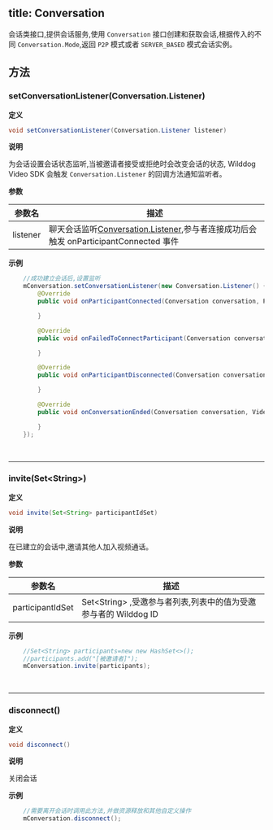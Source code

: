 title: Conversation
---

会话类接口,提供会话服务,使用 `Conversation` 接口创建和获取会话,根据传入的不同 `Conversation.Mode`,返回 `P2P` 模式或者 `SERVER_BASED` 模式会话实例。

## 方法

### setConversationListener(Conversation.Listener)

**定义**   

```java
void setConversationListener(Conversation.Listener listener)
```

**说明**

为会话设置会话状态监听,当被邀请者接受或拒绝时会改变会话的状态, Wilddog Video SDK 会触发 `Conversation.Listener` 的回调方法通知监听者。

**参数**

| 参数名 | 描述 |
|---|---|
|listener|聊天会话监听[Conversation.Listener](/api/video/android/conversation-listener.html),参与者连接成功后会触发 onParticipantConnected 事件|


**示例**

```java
	//成功建立会话后,设置监听
	mConversation.setConversationListener(new Conversation.Listener() {
		@Override
		public void onParticipantConnected(Conversation conversation, Participant participant) {

		}

		@Override
		public void onFailedToConnectParticipant(Conversation conversation, Participant participant, VideoException exception) {

		}

		@Override
		public void onParticipantDisconnected(Conversation conversation, Participant participant) {

		}

		@Override
		public void onConversationEnded(Conversation conversation, VideoException exception) {

		}
	});

```

</br>

---

### invite(Set&lt;String&gt;)

**定义**   

```java
void invite(Set<String> participantIdSet)
```

**说明**

在已建立的会话中,邀请其他人加入视频通话。

**参数**

| 参数名 | 描述 |
|---|---|
|participantIdSet| Set&lt;String&gt; ,受邀参与者列表,列表中的值为受邀参与者的 Wilddog ID|


**示例**

```java
	//Set<String> participants=new new HashSet<>();
	//participants.add("[被邀请者]");
	mConversation.invite(participants);
```

</br>

---

### disconnect()

**定义**   

```java
void disconnect()
```

**说明**

关闭会话

**示例**

```java
	//需要离开会话时调用此方法,并做资源释放和其他自定义操作
	mConversation.disconnect();
```
